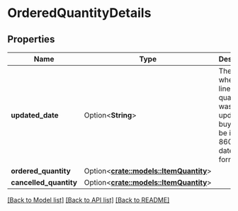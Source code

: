 # OrderedQuantityDetails

## Properties

Name | Type | Description | Notes
------------ | ------------- | ------------- | -------------
**updated_date** | Option<**String**> | The date when the line item quantity was updated by buyer. Must be in ISO-8601 date/time format. | [optional]
**ordered_quantity** | Option<[**crate::models::ItemQuantity**](ItemQuantity.md)> |  | [optional]
**cancelled_quantity** | Option<[**crate::models::ItemQuantity**](ItemQuantity.md)> |  | [optional]

[[Back to Model list]](../README.md#documentation-for-models) [[Back to API list]](../README.md#documentation-for-api-endpoints) [[Back to README]](../README.md)


